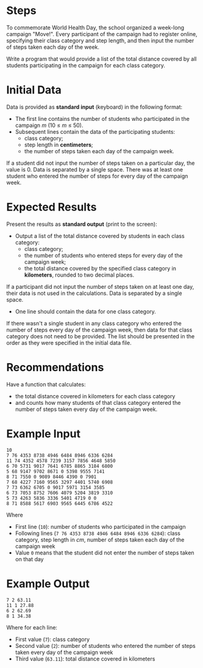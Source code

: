 Steps
=====

To commemorate World Health Day, the school organized a week-long campaign "Move!".
Every participant of the campaign had to register online,
specifying their class category and step length, and then input the number of steps taken each day of the week.

Write a program that would provide a list of the total distance
covered by all students participating in the campaign for each class category.

# Initial Data

Data is provided as **standard input** (keyboard) in the following format:

 * The first line contains the number of students who participated in the campaign _m_ (10 ≤ _m_ ≤ 50).
 * Subsequent lines contain the data of the participating students:
    * class category;
    * step length in **centimeters**;
    * the number of steps taken each day of the campaign week. 

If a student did not input the number of steps taken on a particular day, the value is 0.
Data is separated by a single space.
There was at least one student who entered the number of steps for every day of the campaign week.

# Expected Results

Present the results as **standard output** (print to the screen):

* Output a list of the total distance covered by students in each class category:
   * class category;
   * the number of students who entered steps for every day of the campaign week;
   * the total distance covered by the specified class category in **kilometers**, rounded to two decimal places.

If a participant did not input the number of steps taken on at least one day, their data is not used in the calculations.
Data is separated by a single space.

* One line should contain the data for one class category.

If there wasn't a single student in any class category who entered the number of steps every day of the campaign week,
then data for that class category does not need to be provided.
The list should be presented in the order as they were specified in the initial data file.

# Recommendations

Have a function that calculates:
 * the total distance covered in kilometers for each class category
 * and counts how many students of that class category entered the number of steps taken every day of the campaign week.

# Example Input

```
10
7 76 4353 8738 4946 6484 8946 6336 6284
11 74 4352 4578 7239 3157 7856 4648 5850
6 70 5731 9017 7641 6785 8865 3184 6800
5 68 9147 9702 8671 0 5398 9555 7141
8 71 7550 0 9089 8446 4390 0 7901
7 68 4227 7160 9565 3297 4401 5740 6908
7 73 6362 6705 0 9017 5971 3154 3585
6 73 7053 8752 7606 4079 5204 3819 3310
5 73 4263 5836 3336 5401 4719 0 0
8 71 8588 5617 6903 9565 6445 6786 4522
```

Where
 * First line (`10`): number of students who participated in the campaign
 * Following lines (`7 76 4353 8738 4946 6484 8946 6336 6284`): class category, step length in _cm_, number of steps taken each day of the campaign week
 * Value `0` means that the student did not enter the number of steps taken on that day

# Example Output

```
7 2 63.11
11 1 27.88
6 2 62.69
8 1 34.38
```

Where for each line:
 * First value (`7`): class category
 * Second value (`2`): number of students who entered the number of steps taken every day of the campaign week
 * Third value (`63.11`): total distance covered in kilometers
